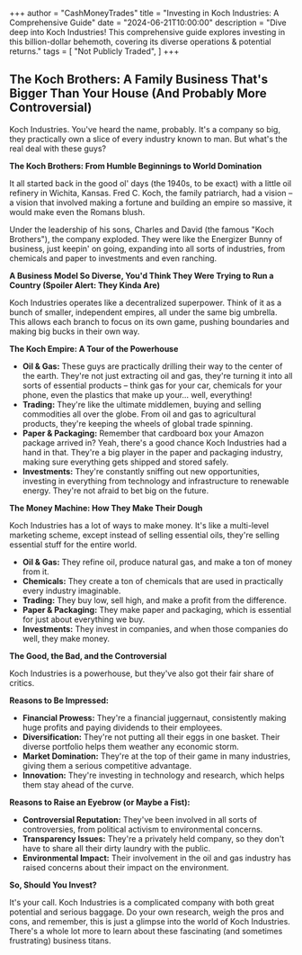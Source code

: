 +++
author = "CashMoneyTrades"
title = "Investing in Koch Industries: A Comprehensive Guide"
date = "2024-06-21T10:00:00"
description = "Dive deep into Koch Industries! This comprehensive guide explores investing in this billion-dollar behemoth, covering its diverse operations & potential returns."
tags = [
    "Not Publicly Traded",
]
+++
        


## The Koch Brothers: A Family Business That's Bigger Than Your House (And Probably More Controversial)

Koch Industries. You've heard the name, probably. It's a company so big, they practically own a slice of every industry known to man. But what's the real deal with these guys? 

**The Koch Brothers: From Humble Beginnings to World Domination**

It all started back in the good ol' days (the 1940s, to be exact) with a little oil refinery in Wichita, Kansas. Fred C. Koch, the family patriarch, had a vision – a vision that involved making a fortune and building an empire so massive, it would make even the Romans blush.  

Under the leadership of his sons, Charles and David (the famous "Koch Brothers"), the company exploded. They were like the Energizer Bunny of business, just keepin' on going, expanding into all sorts of industries, from chemicals and paper to investments and even ranching.  

**A Business Model So Diverse, You'd Think They Were Trying to Run a Country (Spoiler Alert: They Kinda Are)**

Koch Industries operates like a decentralized superpower. Think of it as a bunch of smaller, independent empires, all under the same big umbrella. This allows each branch to focus on its own game, pushing boundaries and making big bucks in their own way.  

**The Koch Empire: A Tour of the Powerhouse**

* **Oil & Gas:** These guys are practically drilling their way to the center of the earth. They're not just extracting oil and gas, they're turning it into all sorts of essential products – think gas for your car, chemicals for your phone, even the plastics that make up your… well, everything!  
* **Trading:**  They're like the ultimate middlemen, buying and selling commodities all over the globe. From oil and gas to agricultural products, they're keeping the wheels of global trade spinning.
* **Paper & Packaging:**  Remember that cardboard box your Amazon package arrived in?  Yeah, there's a good chance Koch Industries had a hand in that.  They're a big player in the paper and packaging industry, making sure everything gets shipped and stored safely.
* **Investments:**  They're constantly sniffing out new opportunities, investing in everything from technology and infrastructure to renewable energy.  They're not afraid to bet big on the future.

**The Money Machine: How They Make Their Dough**

Koch Industries has a lot of ways to make money. It's like a multi-level marketing scheme, except instead of selling essential oils, they're selling essential stuff for the entire world.

* **Oil & Gas:** They refine oil, produce natural gas, and make a ton of money from it.  
* **Chemicals:** They create a ton of chemicals that are used in practically every industry imaginable.  
* **Trading:**  They buy low, sell high, and make a profit from the difference. 
* **Paper & Packaging:**  They make paper and packaging, which is essential for just about everything we buy. 
* **Investments:**  They invest in companies, and when those companies do well, they make money.

**The Good, the Bad, and the Controversial**

Koch Industries is a powerhouse, but they've also got their fair share of critics.

**Reasons to Be Impressed:**

* **Financial Prowess:**  They're a financial juggernaut, consistently making huge profits and paying dividends to their employees.  
* **Diversification:**  They're not putting all their eggs in one basket. Their diverse portfolio helps them weather any economic storm. 
* **Market Domination:**  They're at the top of their game in many industries, giving them a serious competitive advantage.  
* **Innovation:**  They're investing in technology and research, which helps them stay ahead of the curve.

**Reasons to Raise an Eyebrow (or Maybe a Fist):**

* **Controversial Reputation:**  They've been involved in all sorts of controversies, from political activism to environmental concerns.  
* **Transparency Issues:**  They're a privately held company, so they don't have to share all their dirty laundry with the public.
* **Environmental Impact:**  Their involvement in the oil and gas industry has raised concerns about their impact on the environment.

**So, Should You Invest?**

It's your call.  Koch Industries is a complicated company with both great potential and serious baggage.  Do your own research, weigh the pros and cons, and remember, this is just a glimpse into the world of Koch Industries.  There's a whole lot more to learn about these fascinating (and sometimes frustrating) business titans. 

        